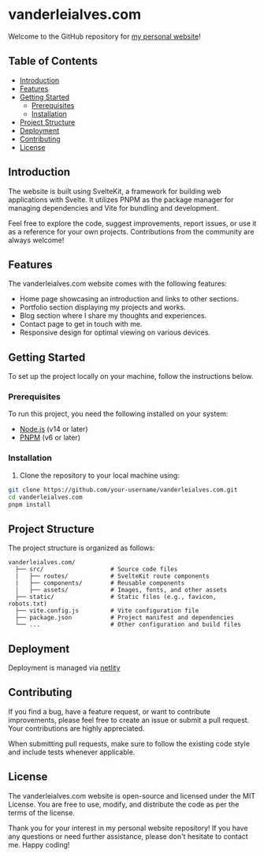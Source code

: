 # vanderleialves.com

Welcome to the GitHub repository for [my personal website](vanderleialves.com)! 

## Table of Contents

- [Introduction](#introduction)
- [Features](#features)
- [Getting Started](#getting-started)
  - [Prerequisites](#prerequisites)
  - [Installation](#installation)
- [Project Structure](#project-structure)
- [Deployment](#deployment)
- [Contributing](#contributing)
- [License](#license)

## Introduction

The website is built using SvelteKit, a framework for building web applications with Svelte. It utilizes PNPM as the package manager for managing dependencies and Vite for bundling and development.

Feel free to explore the code, suggest improvements, report issues, or use it as a reference for your own projects. Contributions from the community are always welcome!

## Features

The vanderleialves.com website comes with the following features:

- Home page showcasing an introduction and links to other sections.
- Portfolio section displaying my projects and works.
- Blog section where I share my thoughts and experiences.
- Contact page to get in touch with me.
- Responsive design for optimal viewing on various devices.

## Getting Started

To set up the project locally on your machine, follow the instructions below.

### Prerequisites

To run this project, you need the following installed on your system:

- [Node.js](https://nodejs.org) (v14 or later)
- [PNPM](https://pnpm.io/) (v6 or later)

### Installation

1. Clone the repository to your local machine using:

```bash
git clone https://github.com/your-username/vanderleialves.com.git
cd vanderleialves.com
pnpm install
```

## Project Structure
The project structure is organized as follows:

```
vanderleialves.com/
  ├── src/                   # Source code files
  |   ├── routes/            # SvelteKit route components
  |   ├── components/        # Reusable components
  |   ├── assets/            # Images, fonts, and other assets
  ├── static/                # Static files (e.g., favicon, robots.txt)
  ├── vite.config.js         # Vite configuration file
  ├── package.json           # Project manifest and dependencies
  └── ...                    # Other configuration and build files
```

## Deployment
Deployment is managed via [netlity](https://www.netlify.com/)

## Contributing
If you find a bug, have a feature request, or want to contribute improvements, please feel free to create an issue or submit a pull request. Your contributions are highly appreciated.

When submitting pull requests, make sure to follow the existing code style and include tests whenever applicable.

## License
The vanderleialves.com website is open-source and licensed under the MIT License. You are free to use, modify, and distribute the code as per the terms of the license.

Thank you for your interest in my personal website repository! If you have any questions or need further assistance, please don't hesitate to contact me. Happy coding!
